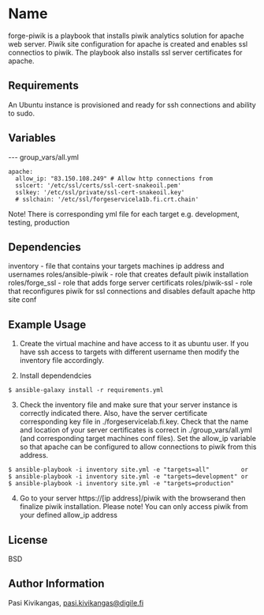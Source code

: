 Name
=========

forge-piwik is a playbook that installs piwik analytics solution for apache web server. Piwik site configuration for apache is created and enables ssl connectios to piwik. The playbook also installs ssl server certificates for apache.

Requirements
------------

An Ubuntu instance is provisioned and ready for ssh connections and ability to sudo.

Variables
--------------

--- group_vars/all.yml

````
apache:
  allow_ip: "83.150.108.249" # Allow http connections from
  sslcert: '/etc/ssl/certs/ssl-cert-snakeoil.pem'
  sslkey: '/etc/ssl/private/ssl-cert-snakeoil.key'
  # sslchain: '/etc/ssl/forgeservicela1b.fi.crt.chain'
````

Note! There is corresponding yml file for each target e.g. development, testing, production

Dependencies
------------

inventory     - file that contains your targets machines ip address and usernames
roles/ansible-piwik - role that creates default piwik installation
roles/forge_ssl     - role that adds forge server certificats
roles/piwik-ssl     - role that reconfigures piwik for ssl connections and disables default apache http site conf


Example Usage
----------------

1. Create the virtual machine and have access to it as ubuntu user. If you have ssh access to targets with different username then modify the inventory file accordingly.

2. Install dependendcies

````
$ ansible-galaxy install -r requirements.yml
````

3. Check the inventory file and make sure that your server instance is correctly indicated there. Also, have the server certificate corresponding key file in ./forgeservicelab.fi.key. Check that the name and location of your server certificates is correct in ./group_vars/all.yml (and corresponding target machines conf files). Set the allow_ip variable so that apache can be configured to allow connections to piwik from this address.

````
$ ansible-playbook -i inventory site.yml -e "targets=all"         or
$ ansible-playbook -i inventory site.yml -e "targets=development" or 
$ ansible-playbook -i inventory site.yml -e "targets=production"
````

4. Go to your server https://[ip address]/piwik with the browserand then finalize piwik installation. Please note! You can only access piwik from your defined allow_ip address

License
-------

BSD

Author Information
------------------

Pasi Kivikangas, pasi.kivikangas@digile.fi
